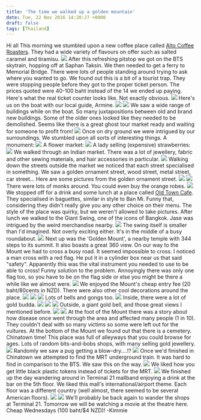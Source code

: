 ```yaml
---
title: 'The time we walked up a golden mountain'
date: Tue, 22 Nov 2016 14:20:27 +0000
draft: false
tags: [Thailand]
---
```


Hi all This morning we stumbled upon a new coffee place called [Alto Coffee Roasters](http://alto-coffee.com). They had a wide variety of flavours on offer such as salted caramel and tiramisu. [![](http://jovialdragon.files.wordpress.com/2016/11/wp-image-1214840831jpg.jpg)](http://jovialdragon.files.wordpress.com/2016/11/wp-image-1214840831jpg.jpg) After this refreshing pitstop we got on the BTS skytrain, hopping off at Saphan Taksin. We then needed to get a ferry to Memorial Bridge. There were lots of people standing around trying to ask where you wanted to go. We found out this is a bit of a tourist trap. They were stopping people before they got to the proper ticket person. The prices quoted were 40-100 baht instead of the 14 we ended up paying. Here's what the real ticket counter looks like. Not exactly obvious. [![](http://jovialdragon.files.wordpress.com/2016/11/wp-image-337234483jpg.jpg)](http://jovialdragon.files.wordpress.com/2016/11/wp-image-337234483jpg.jpg) Here's us on the boat with our local guide, Armine. [![](http://jovialdragon.files.wordpress.com/2016/11/wp-image-1682601509jpg.jpg)](http://jovialdragon.files.wordpress.com/2016/11/wp-image-1682601509jpg.jpg) [![](http://jovialdragon.files.wordpress.com/2016/11/wp-image-1124617610jpg.jpg)](http://jovialdragon.files.wordpress.com/2016/11/wp-image-1124617610jpg.jpg) We saw a wide range of buildings while on the boat. So many juxtapositions between old and brand new buildings. Some of the older ones looked like they needed to be demolished. Seems like there is a great ghost tour market ready and waiting for someone to profit from! [![](http://jovialdragon.files.wordpress.com/2016/11/wp-image-1090577640jpg.jpg)](http://jovialdragon.files.wordpress.com/2016/11/wp-image-1090577640jpg.jpg) Once on dry ground we were intrigued by our surroundings. We stumbled upon all sorts of interesting things. A monument: [![](http://jovialdragon.files.wordpress.com/2016/11/wp-image-30670646jpg.jpg)](http://jovialdragon.files.wordpress.com/2016/11/wp-image-30670646jpg.jpg) A flower market: [![](http://jovialdragon.files.wordpress.com/2016/11/wp-image-508597564jpg.jpg)](http://jovialdragon.files.wordpress.com/2016/11/wp-image-508597564jpg.jpg) A lady selling (expensive) strawberries: [![](http://jovialdragon.files.wordpress.com/2016/11/wp-image-1527217737jpg.jpg)](http://jovialdragon.files.wordpress.com/2016/11/wp-image-1527217737jpg.jpg) We walked through an Indian market. There was a lot of jewellery, fabric and other sewing materials, and hair accessories in particular. [![](http://jovialdragon.files.wordpress.com/2016/11/wp-image-682136737jpg.jpg)](http://jovialdragon.files.wordpress.com/2016/11/wp-image-682136737jpg.jpg) Walking down the streets outside the market we noticed that each street specialised in something. We saw a golden ornament street, wood street, metal street, car street... Here are some pictures from the golden ornament street. [![](http://jovialdragon.files.wordpress.com/2016/11/wp-image-450570137jpg.jpg)](http://jovialdragon.files.wordpress.com/2016/11/wp-image-450570137jpg.jpg) [![](http://jovialdragon.files.wordpress.com/2016/11/wp-image-1050624287jpg.jpg)](http://jovialdragon.files.wordpress.com/2016/11/wp-image-1050624287jpg.jpg) There were lots of monks around. You could even buy the orange robes. [![](http://jovialdragon.files.wordpress.com/2016/11/wp-image-1731787217jpg.jpg)](http://jovialdragon.files.wordpress.com/2016/11/wp-image-1731787217jpg.jpg) We stopped off for a drink and some lunch at a place called [Old Town Cafe](https://m.facebook.com/OldTownCafeBangkok). They specialised in baguettes, similar in style to Ban Mi. Funny that, considering they didn't really give you any other choice on their menu. The style of the place was quirky, but we weren't allowed to take pictures. After lunch we walked to the Giant Swing, one of the icons of Bangkok. Jase was intrigued by the weird merchandise nearby. [![](http://jovialdragon.files.wordpress.com/2016/11/wp-image-1821447166jpg.jpg)](http://jovialdragon.files.wordpress.com/2016/11/wp-image-1821447166jpg.jpg) The swing itself is smaller than I'd imagined. Not overly exciting either. It's in the middle of a busy roundabout. [![](http://jovialdragon.files.wordpress.com/2016/11/wp-image-395533493jpg.jpg)](http://jovialdragon.files.wordpress.com/2016/11/wp-image-395533493jpg.jpg) Next up was the 'Golden Mount', a nearby temple with 344 steps to its summit. It also boasts a great 360 view. On our way to the Mount we had to cross a busy road. It seemed impossible to cross. I noticed a man cross with a red flag. He put it in a cylinder box near us that said "safety". Apparently this was the vital instrument you needed to use to be able to cross! Funny solution to the problem. Annoyingly there was only one flag too, so you have to be on the flag side or else you might be there a while like we almost were. [![](http://jovialdragon.files.wordpress.com/2016/11/wp-image-1505286248jpg.jpg)](http://jovialdragon.files.wordpress.com/2016/11/wp-image-1505286248jpg.jpg) We enjoyed the Mount's cheap entry fee (20 baht/80cents in NZD). There were also other cool decorations around the place. [![](http://jovialdragon.files.wordpress.com/2016/11/wp-image-1470077139jpg.jpg)](http://jovialdragon.files.wordpress.com/2016/11/wp-image-1470077139jpg.jpg) [![](http://jovialdragon.files.wordpress.com/2016/11/wp-image-1880566217jpg.jpg)](http://jovialdragon.files.wordpress.com/2016/11/wp-image-1880566217jpg.jpg) [![](http://jovialdragon.files.wordpress.com/2016/11/wp-image-856655007jpg.jpg)](http://jovialdragon.files.wordpress.com/2016/11/wp-image-856655007jpg.jpg) Lots of bells and gongs too. [![](http://jovialdragon.files.wordpress.com/2016/11/wp-image-161531646jpg.jpg)](http://jovialdragon.files.wordpress.com/2016/11/wp-image-161531646jpg.jpg) Inside, there were a lot of gold budda. [![](http://jovialdragon.files.wordpress.com/2016/11/wp-image-536670337jpg.jpg)](http://jovialdragon.files.wordpress.com/2016/11/wp-image-536670337jpg.jpg) [![](http://jovialdragon.files.wordpress.com/2016/11/wp-image-932454352jpg.jpg)](http://jovialdragon.files.wordpress.com/2016/11/wp-image-932454352jpg.jpg) [![](http://jovialdragon.files.wordpress.com/2016/11/wp-image-1264128426jpg.jpg)](http://jovialdragon.files.wordpress.com/2016/11/wp-image-1264128426jpg.jpg) Outside, a giant gold bell, and those great views I mentioned before. [![](http://jovialdragon.files.wordpress.com/2016/11/wp-image-1266621414jpg.jpg)](http://jovialdragon.files.wordpress.com/2016/11/wp-image-1266621414jpg.jpg) [![](http://jovialdragon.files.wordpress.com/2016/11/wp-image-2086478512jpg.jpg)](http://jovialdragon.files.wordpress.com/2016/11/wp-image-2086478512jpg.jpg) At the foot of the Mount there was a story about how disease once went through the area and affected many people (1 in 10). They couldn't deal with so many victims so some were left out for the vultures. At the bottom of the Mount we found out that there is a cemetery. Chinatown time! This place was full of alleyways that you could browse for ages. Lots of random bits-and-bobs shops, with many selling gold jewellery. [![](http://jovialdragon.files.wordpress.com/2016/11/wp-image-1146639983jpg.jpg)](http://jovialdragon.files.wordpress.com/2016/11/wp-image-1146639983jpg.jpg) Randomly we saw a pug getting a blow-dry....!? [![](http://jovialdragon.files.wordpress.com/2016/11/wp-image-979975597jpg.jpg)](http://jovialdragon.files.wordpress.com/2016/11/wp-image-979975597jpg.jpg) Once we'd finished in Chinatown we attempted to find the MRT underground train. It was hard to find in comparison to the BTS. We saw this on the way. [![](http://jovialdragon.files.wordpress.com/2016/11/wp-image-944881594jpg.jpg)](http://jovialdragon.files.wordpress.com/2016/11/wp-image-944881594jpg.jpg) We liked how you get little black plastic tokens instead of tickets for the MRT. [![](http://jovialdragon.files.wordpress.com/2016/11/wp-image-2109935096jpg.jpg)](http://jovialdragon.files.wordpress.com/2016/11/wp-image-2109935096jpg.jpg) We finished up the day wandering around in Terminal 21 mallband enjoying a drink at the bar on the 5th floor. We liked this mall's international/airport theme. Each floor was a different country (well almost, there seemed to be several American floors). [![](http://jovialdragon.files.wordpress.com/2016/11/wp-image-181588789jpg.jpg)](http://jovialdragon.files.wordpress.com/2016/11/wp-image-181588789jpg.jpg) [![](http://jovialdragon.files.wordpress.com/2016/11/wp-image-607048738jpg.jpg)](http://jovialdragon.files.wordpress.com/2016/11/wp-image-607048738jpg.jpg) We'll probably be back again to wander the shops at Terminal 21. Tomorrow we will be watching a movie at the theatre here. Cheap Wednesdays (100 baht/$4 NZD)! -Kimmie